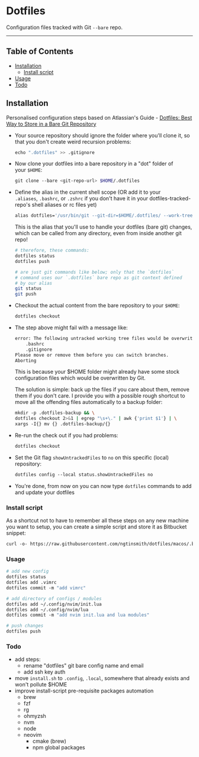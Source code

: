 # Dotfiles

Configuration files tracked with Git `--bare` repo.

---

## Table of Contents

- [Installation](#installation)
    - [Install script](#install-script)
- [Usage](#usage)
- [Todo](#todo)

## Installation

Personalised configuration steps based on Atlassian's Guide - [Dotfiles: Best Way to Store in a Bare Git Repository](https://www.atlassian.com/git/tutorials/dotfiles)

- Your source repository should ignore the folder where you'll clone it, so that you don't create weird recursion problems:

    ```sh
    echo ".dotfiles" >> .gitignore
    ```

- Now clone your dotfiles into a bare repository in a "dot" folder of your `$HOME`:

    ```sh
    git clone --bare <git-repo-url> $HOME/.dotfiles
    ```

- Define the alias in the current shell scope (OR add it to your `.aliases`, `.bashrc`, or `.zshrc` if you don't have it in your dotfiles-tracked-repo's shell aliases or rc files yet)

    ```sh
    alias dotfiles='/usr/bin/git --git-dir=$HOME/.dotfiles/ --work-tree=$HOME'
    ```

    This is the alias that you'll use to handle your dotfiles (bare git) changes, which can be called from any directory, even from inside another git repo!

    ```sh
    # therefore, these commands:
    dotfiles status
    dotfiles push

    # are just git commands like below; only that the `dotfiles`
    # command uses our `.dotfiles` bare repo as git context defined
    # by our alias
    git status
    git push
    ```
    

- Checkout the actual content from the bare repository to your `$HOME`:

    ```sh
    dotfiles checkout
    ```

- The step above might fail with a message like:

    ```sh
    error: The following untracked working tree files would be overwritten by checkout:
        .bashrc
        .gitignore
    Please move or remove them before you can switch branches.
    Aborting
    ```

    This is because your $HOME folder might already have some stock configuration files which would be overwritten by Git.

    The solution is simple: back up the files if you care about them, remove them if you don't care. I provide you with a possible rough shortcut to move all the offending files automatically to a backup folder:

    ```sh
    mkdir -p .dotfiles-backup && \
    dotfiles checkout 2>&1 | egrep "\s+\." | awk {'print $1'} | \
    xargs -I{} mv {} .dotfiles-backup/{}
    ```

- Re-run the check out if you had problems:

    ```sh
    dotfiles checkout
    ```

- Set the Git flag `showUntrackedFiles` to `no` on this specific (local) repository:

    ```sh
    dotfiles config --local status.showUntrackedFiles no
    ```

- You're done, from now on you can now type `dotfiles` commands to add and update your dotfiles

### Install script
As a shortcut not to have to remember all these steps on any new machine you want to setup, you can create a simple script and store it as Bitbucket snippet:

```sh
curl -o- https://raw.githubusercontent.com/ngtinsmith/dotfiles/macos/.bin/install.sh | bash
```

### Usage

```sh
# add new config
dotfiles status
dotfiles add .vimrc
dotfiles commit -m "add vimrc"

# add directory of configs / modules
dotfiles add ~/.config/nvim/init.lua
dotfiles add ~/.config/nvim/lua
dotfiles commit -m "add nvim init.lua and lua modules"

# push changes
dotfiles push
```

### Todo

- add steps:
  - rename "dotfiles" git bare config name and email
  - add ssh key auth 
- move `install.sh` to `.config`, `.local`, somewhere that already exists and won't pollute $HOME
- improve install-script pre-requisite packages automation
  - brew
  - fzf
  - rg
  - ohmyzsh
  - nvm
  - node
  - neovim
    - cmake (brew)
    - npm global packages
